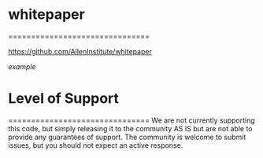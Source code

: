 # whitepaper
===============================

https://github.com/AllenInstitute/whitepaper

*example*

# Level of Support
===============================
We are not currently supporting this code, but simply releasing it to the community AS IS but are not able to provide any guarantees of support. The community is welcome to submit issues, but you should not expect an active response.
